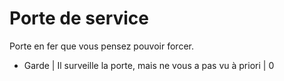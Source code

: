 # Porte de service

Porte en fer que vous pensez pouvoir forcer.

* Garde | Il surveille la porte, mais ne vous a pas vu à priori | 0